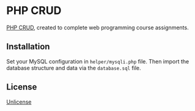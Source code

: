 # PHP CRUD

[PHP CRUD](https://github.com/Aguezz/php-crud), created to complete web programming course assignments.

## Installation

Set your MySQL configuration in `helper/mysqli.php` file. Then import the database structure and data via the `database.sql` file.

## License

[Unlicense](https://github.com/Aguezz/php-crud/blob/master/LICENSE)
